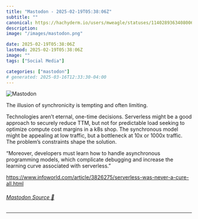 ```yaml
---
title: "Mastodon - 2025-02-19T05:38:06Z"
subtitle: ""
canonical: https://hachyderm.io/users/mweagle/statuses/114028936340800688
description:
image: "/images/mastodon.png"

date: 2025-02-19T05:38:06Z
lastmod: 2025-02-19T05:38:06Z
image: ""
tags: ["Social Media"]

categories: ["mastodon"]
# generated: 2025-03-16T12:33:30-04:00
---
```

![Mastodon](/images/mastodon.png)

<p>The illusion of synchronicity is tempting and often limiting. </p><p>Technologies aren’t eternal, one-time decisions. Serverless might be a good approach to securely reduce TTM, but not for predictable load seeking to optimize compute cost margins in a k8s shop. The synchronous model might be appealing at low traffic, but a bottleneck at 10x or 1000x traffic. The problem’s constraints shape the solution.</p><p>“Moreover, developers must learn how to handle asynchronous programming models, which complicate debugging and increase the learning curve associated with serverless.” </p><p><a href="https://www.infoworld.com/article/3826275/serverless-was-never-a-cure-all.html" target="_blank" rel="nofollow noopener noreferrer" translate="no"><span class="invisible">https://www.</span><span class="ellipsis">infoworld.com/article/3826275/</span><span class="invisible">serverless-was-never-a-cure-all.html</span></a></p>


###### [Mastodon Source 🐘](https://hachyderm.io/@mweagle/114028936340800688)

___
